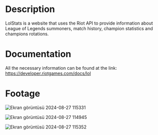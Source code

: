 # Description
LolStats is a website that uses the Riot API to provide information about League of Legends summoners, match history, champion statistics and champions rotations.

# Documentation
All the necessary information can be found at the link: https://developer.riotgames.com/docs/lol

# Footage
![Ekran görüntüsü 2024-08-27 115331](https://github.com/user-attachments/assets/bfd5cc95-b3ea-40e9-a705-27aa8af6bd88)

![Ekran görüntüsü 2024-08-27 114945](https://github.com/user-attachments/assets/14399808-55ce-43c9-962c-a9d70dcb081b)

![Ekran görüntüsü 2024-08-27 115352](https://github.com/user-attachments/assets/a4592c27-bdb5-4c48-9413-55a88db5e8a4)

